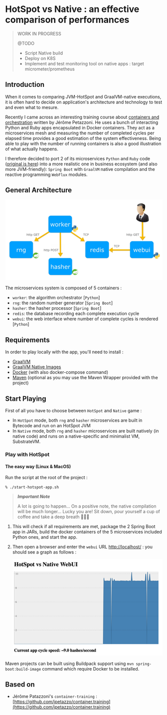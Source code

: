# HotSpot vs Native : an effective comparison of performances


> WORK IN PROGRESS
> 
> @TODO
> - Script Native build
> - Deploy on K8S
> - Implement and test monitoring tool on native apps : target micrometer/prometheus

## Introduction
When it comes to comparing JVM-HotSpot and GraalVM-native executions, 
it is often hard to decide on application's architecture and technology to test and even what to mesure.

Recently I came across an interesting training course about [containers and orchestration](https://github.com/jpetazzo/container.training) 
written by Jérôme Petazzoni. He uses a bunch of interacting Python and Ruby apps encapsulated in Docker containers. They act as 
a microservices mesh and measuring the number of completed cycles per elapsed time provides a good estimation of the 
system effectiveness. Being able to play with the number of running containers is also a good illustration of what 
actually happens.

I therefore decided to port 2 of its microservices `Python` and `Ruby` code ([original is here](https://github.com/jpetazzo/container.training/tree/main/dockercoins))
into a more realistic one in business ecosystem (and also more JVM-friendly): `Spring Boot` with `GraalVM` native compilation and the reactive programming `WebFlux` modules.

## General Architecture

![schéma d'architecture](docs/img/architecture.jpg)

The microservices system is composed of 5 containers :
- `worker`: the algorithm orchestrator [`Python`]
- `rng`: the random number generator [`Spring Boot`]
- `hasher`: the hasher processor [`Spring Boot`]
- `redis`: the database recording each complete execution cycle
- `webui`: the web interface where number of complete cycles is rendered [`Python`]

## Requirements

In order to play locally with the app, you'll need to install :
- [GraalVM](https://www.graalvm.org/docs/getting-started/#install-graalvm)
- [GraalVM Native Images](https://www.graalvm.org/docs/getting-started/#native-images)
- [Docker](https://www.docker.com/products/docker-desktop) (with also docker-compose command)
- [Maven](https://maven.apache.org) (optional as you may use the Maven Wrapper provided with the project)

## Start Playing

First of all you have to choose between `HotSpot` and `Native` game :
- In `HotSpot` mode, both `rng` and `hasher` microservices are built in Bytecode and run on an HotSpot JVM
- In `Native` mode, both `rng` and `hasher` microservices are built natively (in native code) and runs on a 
  native-specific and minimalist VM, SubstrateVM.

### Play with HotSpot

#### The easy way (Linux & MacOS)

Run the script at the root of the project : 

```
% ./start-hotspot-app.sh
```

> ***Important Note***
> 
> A lot is going to happen... On a positive note, the native compilation will be much longer... Lucky you are!
> Sit down, pour yourself a cup of coffee and take a deep breath 👨🏻‍💻


1. This will check if all requirements are met, package the 2 Spring Boot app in JARs, build the docker containers of 
   the 5 microservices included Python ones, and start the app.


1. Then open a browser and enter the `webui` URL [http://localhost/](http://localhost/) : you should see a graph 
   as follows :
   
   
   ![WebUI for HotSpot app](docs/img/webui-hotspot.png)





Maven projects can be built using Buildpack support using `mvn spring-boot:build-image` command which require Docker to be installed.

## Based on

- Jérôme Patazzoni's `container-training` : [https://github.com/jpetazzo/container.training](https://github.com/jpetazzo/container.training)